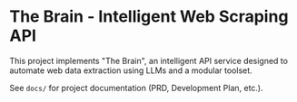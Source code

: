 # The Brain - Intelligent Web Scraping API

This project implements "The Brain", an intelligent API service designed to automate web data extraction using LLMs and a modular toolset.

See `docs/` for project documentation (PRD, Development Plan, etc.).
